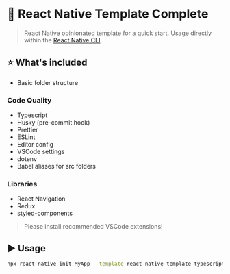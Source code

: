 # :space_invader: React Native Template Complete

> React Native opinionated template for a quick start. Usage directly within the [React Native CLI](https://github.com/react-native-community/cli)

## :star: What's included

- Basic folder structure

### Code Quality

- Typescript
- Husky (pre-commit hook)
- Prettier
- ESLint
- Editor config
- VSCode settings
- dotenv
- Babel aliases for src folders

### Libraries

- React Navigation
- Redux
- styled-components

> Please install recommended VSCode extensions!

## :arrow_forward: Usage

```sh
npx react-native init MyApp --template react-native-template-typescript
```

